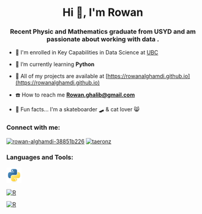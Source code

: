 
<h1 align="center">Hi 👋, I'm Rowan </h1>
<h3 align="center">Recent Physic and Mathematics graduate from USYD and am passionate about working with data .</h3>

- 📖 I'm enrolled in Key Capabilities in Data Science at [UBC](https://extendedlearning.ubc.ca)

- 🤖 I’m currently learning **Python**

- 🌸 All of my projects are available at [https://rowanalghamdi.github.io](https://rowanalghamdi.github.io)

- ☎️ How to reach me **Rowan.ghalib@gmail.com**

- 🫣 Fun facts... I'm a skateboarder 🛹 & cat lover 😸

<h3 align="left">Connect with me:</h3>
<p align="left">
<a href="https://linkedin.com/in/rowan-alghamdi-38851b226" target="blank"><img align="center" src="https://raw.githubusercontent.com/rahuldkjain/github-profile-readme-generator/master/src/images/icons/Social/linked-in-alt.svg" alt="rowan-alghamdi-38851b226" height="30" width="40" /></a>
<a href="https://instagram.com/taeronz" target="blank"><img align="center" src="https://raw.githubusercontent.com/rahuldkjain/github-profile-readme-generator/master/src/images/icons/Social/instagram.svg" alt="taeronz" height="30" width="40" /></a>
</p>

<h3 align="left">Languages and Tools:</h3>
<p align="left"> <a href="https://www.python.org" target="_blank" rel="noreferrer"> <img src="https://raw.githubusercontent.com/devicons/devicon/master/icons/python/python-original.svg" alt="python" width="40" height="40"/> </a> </p>

<p align="left"> <a href="https://www.r-project.org" target="_blank" rel="noreferrer"> <img src="https://www.lindinglab.science/external-files/images/Rlogo1.png" alt="R" width="40" height="40"/> </a> </p>

<p align="left"> <a href="https://posit.co" target="_blank" rel="noreferrer"> <img src="https://www.rstudio.com/wp-content/uploads/2018/10/RStudio-Logo-flat.svg" alt="R" width="40" height="40"/> </a> </p>
